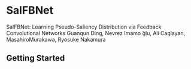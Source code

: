 # SalFBNet

SalFBNet: Learning Pseudo-Saliency Distribution via Feedback Convolutional Networks
Guanqun Ding, Nevrez ̇Imamo ̆glu, Ali Caglayan, MasahiroMurakawa, Ryosuke Nakamura

## Getting Started
